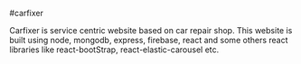 #carfixer

Carfixer is service centric website based on car repair shop.
This website is built using node, mongodb, express, firebase, react 
and some others react libraries like react-bootStrap, react-elastic-carousel etc.
